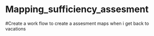 # Mapping_sufficiency_assesment
#Create a work flow to create a assesment maps when i get back to vacations